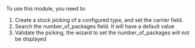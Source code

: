 
To use this module, you need to:

1. Create a stock picking of a configured type, and set the carrier field.
2. Search the number_of_packages field. It will have a default value
3. Validate the picking, the wizard to set the number_of_packages will not be displayed